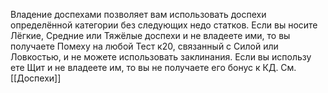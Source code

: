 Владение доспехами позволяет вам использовать доспехи определённой категории без следующих недо статков. Если вы носите Лёгкие, Средние или Тяжёлые доспехи и не владеете ими, то вы получаете Помеху на любой Тест к20, связанный с Силой или Ловкостью, и не можете использовать заклинания. Если вы использу ете Щит и не владеете им, то вы не получаете его бонус к КД. См. [[Доспехи]]